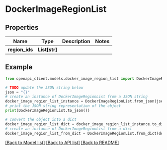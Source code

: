 # DockerImageRegionList


## Properties

Name | Type | Description | Notes
------------ | ------------- | ------------- | -------------
**region_ids** | **List[str]** |  | 

## Example

```python
from openapi_client.models.docker_image_region_list import DockerImageRegionList

# TODO update the JSON string below
json = "{}"
# create an instance of DockerImageRegionList from a JSON string
docker_image_region_list_instance = DockerImageRegionList.from_json(json)
# print the JSON string representation of the object
print(DockerImageRegionList.to_json())

# convert the object into a dict
docker_image_region_list_dict = docker_image_region_list_instance.to_dict()
# create an instance of DockerImageRegionList from a dict
docker_image_region_list_from_dict = DockerImageRegionList.from_dict(docker_image_region_list_dict)
```
[[Back to Model list]](../README.md#documentation-for-models) [[Back to API list]](../README.md#documentation-for-api-endpoints) [[Back to README]](../README.md)


